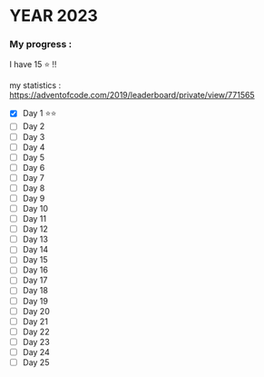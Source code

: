 YEAR 2023
==

### My progress :

I have 15 :star: !!

my statistics : https://adventofcode.com/2019/leaderboard/private/view/771565

- [x] Day 1 :star::star:
- [ ] Day 2 
- [ ] Day 3 
- [ ] Day 4 
- [ ] Day 5 
- [ ] Day 6 
- [ ] Day 7 
- [ ] Day 8 
- [ ] Day 9
- [ ] Day 10
- [ ] Day 11
- [ ] Day 12
- [ ] Day 13
- [ ] Day 14
- [ ] Day 15
- [ ] Day 16
- [ ] Day 17
- [ ] Day 18
- [ ] Day 19
- [ ] Day 20
- [ ] Day 21
- [ ] Day 22
- [ ] Day 23
- [ ] Day 24
- [ ] Day 25
